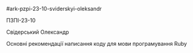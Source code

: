 #ark-pzpi-23-10-sviderskyi-oleksandr

ПЗПІ-23-10

Свідерський Олександр

Основні рекомендації написання коду для мови програмування Ruby
